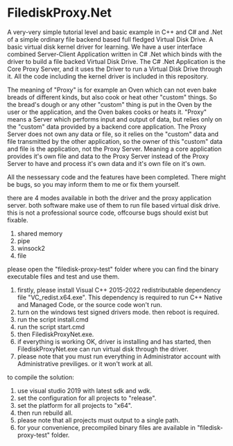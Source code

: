 # FilediskProxy.Net
A very-very simple tutorial level and basic example in C++ and C# and .Net of a simple ordinary file backend based full fledged Virtual Disk Drive. A basic virtual disk kernel driver for learning. We have a user interface combined Server-Client Application written in C# .Net which binds with the driver to build a file backed Virtual Disk Drive. The C# .Net Application is the Core Proxy Server, and it uses the Driver to run a Virtual Disk Drive through it. All the code including the kernel driver is included in this repository.

The meaning of "Proxy" is for example an Oven which can not even bake breads of different kinds, but also cook or heat other "custom" things. So the bread's dough or any other "custom" thing is put in the Oven by the user or the application, and the Oven bakes cooks or heats it. "Proxy" means a Server which performs input and output of data, but relies only on the "custom" data provided by a backend core application. The Proxy Server does not own any data or file, so it relies on the "custom" data and file transmitted by the other application, so the owner of this "custom" data and file is the application, not the Proxy Server. Meaning a core application provides it's own file and data to the Proxy Server instead of the Proxy Server to have and process it's own data and it's own file on it's own.

All the nessessary code and the features have been completed. There might be bugs, so you may inform them to me or fix them yourself.

there are 4 modes available in both the driver and the proxy application server. both software make use of them to run file based virtual disk drive. this is not a professional source code, offcourse bugs should exist but fixable.

1. shared memory
2. pipe
3. winsock2
4. file

please open the "filedisk-proxy-test" folder where you can find the binary executable files and test and use them.

1. firstly, please install Visual C++ 2015-2022 redistributable dependency file "VC_redist.x64.exe". This dependency is required to run C++ Native and Managed Code, or the source code won't run.
2. turn on the windows test signed drivers mode. then reboot is required.
3. run the script install.cmd
4. run the script start.cmd
5. then FilediskProxyNet.exe.
6. if everything is working OK, driver is installing and has started, then FilediskProxyNet.exe can run virtual disk through the driver.
7. please note that you must run everything in Administrator account with Administrative previliges. or it won't work at all.

to compile the solution:
1. use visual studio 2019 with latest sdk and wdk.
2. set the configuration for all projects to "release".
3. set the platform for all projects to "x64".
4. then run rebuild all.
5. please note that all projects must output to a single path.
6. for your convenience, precompiled binary files are available in "filedisk-proxy-test" folder.
